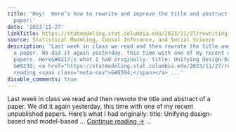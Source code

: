 ```yaml
---
title: 'Hey!  Here’s how to rewrite and improve the title and abstract of a scientific
  paper:'
date: '2023-11-27'
linkTitle: https://statmodeling.stat.columbia.edu/2023/11/27/rewriting-a-title-and-abstract-to-a-scientific-paper/
source: Statistical Modeling, Causal Inference, and Social Science
description: 'Last week in class we read and then rewrote the title and abstract of
  a paper. We did it again yesterday, this time with one of my recent unpublished
  papers. Here&#8217;s what I had originally: title: Unifying design-based and model-based
  &#8230; <a href="https://statmodeling.stat.columbia.edu/2023/11/27/rewriting-a-title-and-abstract-to-a-scientific-paper/">Continue
  reading <span class="meta-nav">&#8594;</span></a> ...'
disable_comments: true
---
```

Last week in class we read and then rewrote the title and abstract of a paper. We did it again yesterday, this time with one of my recent unpublished papers. Here&#8217;s what I had originally: title: Unifying design-based and model-based &#8230; <a href="https://statmodeling.stat.columbia.edu/2023/11/27/rewriting-a-title-and-abstract-to-a-scientific-paper/">Continue reading <span class="meta-nav">&#8594;</span></a> ...